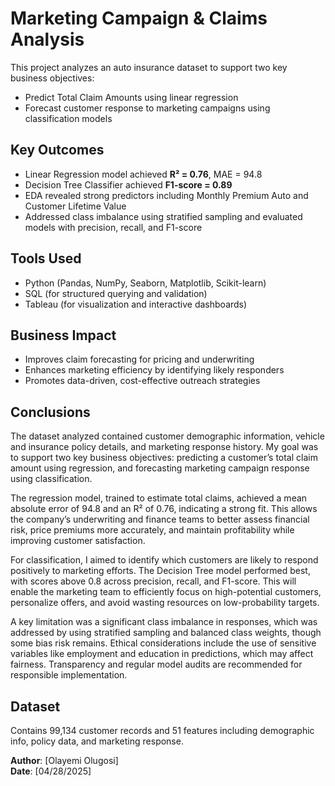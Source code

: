 
# Marketing Campaign & Claims Analysis

This project analyzes an auto insurance dataset to support two key business objectives:

- Predict Total Claim Amounts using linear regression
- Forecast customer response to marketing campaigns using classification models

## Key Outcomes

- Linear Regression model achieved **R² = 0.76**, MAE = 94.8
- Decision Tree Classifier achieved **F1-score = 0.89**
- EDA revealed strong predictors including Monthly Premium Auto and Customer Lifetime Value
- Addressed class imbalance using stratified sampling and evaluated models with precision, recall, and F1-score

## Tools Used

- Python (Pandas, NumPy, Seaborn, Matplotlib, Scikit-learn)
- SQL (for structured querying and validation)
- Tableau (for visualization and interactive dashboards)

## Business Impact

- Improves claim forecasting for pricing and underwriting
- Enhances marketing efficiency by identifying likely responders
- Promotes data-driven, cost-effective outreach strategies

## Conclusions
The dataset analyzed contained customer demographic information, vehicle and insurance policy details, and marketing response history. My goal was to support two key business objectives: predicting a customer’s total claim amount using regression, and forecasting marketing campaign response using classification.

The regression model, trained to estimate total claims, achieved a mean absolute error of 94.8 and an R² of 0.76, indicating a strong fit. This allows the company’s underwriting and finance teams to better assess financial risk, price premiums more accurately, and maintain profitability while improving customer satisfaction.

For classification, I aimed to identify which customers are likely to respond positively to marketing efforts. The Decision Tree model performed best, with scores above 0.8 across precision, recall, and F1-score. This will enable the marketing team to efficiently focus on high-potential customers, personalize offers, and avoid wasting resources on low-probability targets.

A key limitation was a significant class imbalance in responses, which was addressed by using stratified sampling and balanced class weights, though some bias risk remains. Ethical considerations include the use of sensitive variables like employment and education in predictions, which may affect fairness. Transparency and regular model audits are recommended for responsible implementation.

## Dataset

Contains 99,134 customer records and 51 features including demographic info, policy data, and marketing response.

**Author**: [Olayemi Olugosi]  
**Date**: [04/28/2025]
